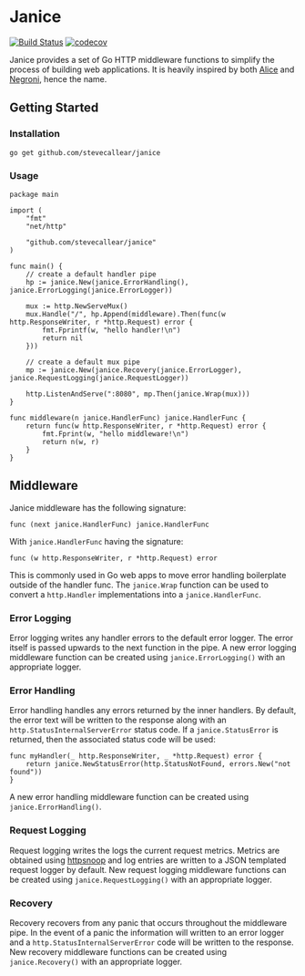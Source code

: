 # Janice
[![Build Status](https://travis-ci.org/stevecallear/janice.svg?branch=master)](https://travis-ci.org/stevecallear/janice)
[![codecov](https://codecov.io/gh/stevecallear/janice/branch/master/graph/badge.svg)](https://codecov.io/gh/stevecallear/janice)

Janice provides a set of Go HTTP middleware functions to simplify the process of building web applications. It is heavily inspired by both [Alice](https://github.com/justinas/alice) and [Negroni](https://github.com/urfave/negroni), hence the name.

## Getting Started

### Installation
```
go get github.com/stevecallear/janice
```

### Usage
```
package main

import (
	"fmt"
	"net/http"

	"github.com/stevecallear/janice"
)

func main() {
	// create a default handler pipe
	hp := janice.New(janice.ErrorHandling(), janice.ErrorLogging(janice.ErrorLogger))

	mux := http.NewServeMux()
	mux.Handle("/", hp.Append(middleware).Then(func(w http.ResponseWriter, r *http.Request) error {
		fmt.Fprintf(w, "hello handler!\n")
		return nil
	}))

	// create a default mux pipe
	mp := janice.New(janice.Recovery(janice.ErrorLogger), janice.RequestLogging(janice.RequestLogger))

	http.ListenAndServe(":8080", mp.Then(janice.Wrap(mux)))
}

func middleware(n janice.HandlerFunc) janice.HandlerFunc {
	return func(w http.ResponseWriter, r *http.Request) error {
		fmt.Fprint(w, "hello middleware!\n")
		return n(w, r)
	}
}
```

## Middleware
Janice middleware has the following signature:
```
func (next janice.HandlerFunc) janice.HandlerFunc
```
With `janice.HandlerFunc` having the signature:
```
func (w http.ResponseWriter, r *http.Request) error
```
This is commonly used in Go web apps to move error handling boilerplate outside of the handler func. The `janice.Wrap` function can be used to convert a `http.Handler` implementations into a `janice.HandlerFunc`.

### Error Logging
Error logging writes any handler errors to the default error logger. The error itself is passed upwards to the next function in the pipe. A new error logging middleware function can be created using `janice.ErrorLogging()` with an appropriate logger.

### Error Handling
Error handling handles any errors returned by the inner handlers. By default, the error text will be written to the response along with an `http.StatusInternalServerError` status code. If a `janice.StatusError` is returned, then the associated status code will be used:
```
func myHandler(_ http.ResponseWriter, _ *http.Request) error {
	return janice.NewStatusError(http.StatusNotFound, errors.New("not found"))
}
```
A new error handling middleware function can be created using `janice.ErrorHandling()`.

### Request Logging
Request logging writes the logs the current request metrics. Metrics are obtained using [httpsnoop](https://github.com/felixge/httpsnoop) and log entries are written to a JSON templated request logger by default. New request logging middleware functions can be created using `janice.RequestLogging()` with an appropriate logger.

### Recovery
Recovery recovers from any panic that occurs throughout the middleware pipe. In the event of a panic the information will written to an error logger and a `http.StatusInternalServerError` code will be written to the response. New recovery middleware functions can be created using `janice.Recovery()` with an appropriate logger.